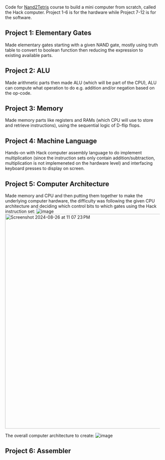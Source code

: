 Code for [Nand2Tetris](https://www.nand2tetris.org/) course to build a mini computer from scratch, called the Hack computer.
Project 1-6 is for the hardware while Project 7-12 is for the software.

## Project 1: Elementary Gates

Made elementary gates starting with a given NAND gate, mostly using truth table to convert to boolean function then reducing the expression to existing available parts.

## Project 2: ALU

Made arithmetic parts then made ALU (which will be part of the CPU), ALU can compute what operation to do e.g. addition and/or negation based on the op-code.

## Project 3: Memory

Made memory parts like registers and RAMs (which CPU will use to store and retrieve instructions), using the sequential logic of D-flip flops.

## Project 4: Machine Language

Hands-on with Hack computer assembly language to do implement multiplication (since the instruction sets only contain addition/subtraction, multiplication is not implemeneted on the hardware level) and interfacing keyboard presses to display on screen.

## Project 5: Computer Architecture

Made memory and CPU and then putting them together to make the underlying computer hardware, the difficulty was following the given CPU architecture and deciding which control bits to which gates using the Hack instruction set:
![image](https://github.com/user-attachments/assets/d90bf3fa-3689-4d77-a844-84365587ac08)
<img width="699" alt="Screenshot 2024-08-26 at 11 07 23 PM" src="https://github.com/user-attachments/assets/7da81a1b-8ca0-46e2-a3bc-d6194466a707">


The overall computer architecture to create:
![image](https://github.com/user-attachments/assets/239b5863-1a1b-4adc-9e40-01f7ea0b9f8e)

## Project 6: Assembler

